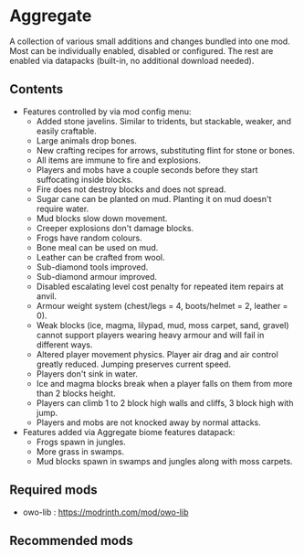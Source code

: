 # Aggregate

A collection of various small additions and changes bundled into one mod. Most can be individually enabled, disabled or configured. The rest are enabled via datapacks (built-in, no additional download needed).

## Contents

- Features controlled by via mod config menu:
  - Added stone javelins. Similar to tridents, but stackable, weaker, and easily craftable.
  - Large animals drop bones.
  - New crafting recipes for arrows, substituting flint for stone or bones.
  - All items are immune to fire and explosions.
  - Players and mobs have a couple seconds before they start suffocating inside blocks.
  - Fire does not destroy blocks and does not spread.
  - Sugar cane can be planted on mud. Planting it on mud doesn't require water.
  - Mud blocks slow down movement.
  - Creeper explosions don't damage blocks.
  - Frogs have random colours.
  - Bone meal can be used on mud.
  - Leather can be crafted from wool.
  - Sub-diamond tools improved.
  - Sub-diamond armour improved.
  - Disabled escalating level cost penalty for repeated item repairs at anvil.
  - Armour weight system (chest/legs = 4, boots/helmet = 2, leather = 0).
  - Weak blocks (ice, magma, lilypad, mud, moss carpet, sand, gravel) cannot support players wearing heavy armour and will fail in different ways.
  - Altered player movement physics. Player air drag and air control greatly reduced. Jumping preserves current speed.
  - Players don't sink in water.
  - Ice and magma blocks break when a player falls on them from more than 2 blocks height.
  - Players can climb 1 to 2 block high walls and cliffs, 3 block high with jump.
  - Players and mobs are not knocked away by normal attacks.
- Features added via Aggregate biome features datapack:
  - Frogs spawn in jungles.
  - More grass in swamps.
  - Mud blocks spawn in swamps and jungles along with moss carpets.



## Required mods
- owo-lib : https://modrinth.com/mod/owo-lib

## Recommended mods




